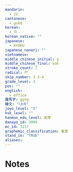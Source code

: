 ```yaml
---
mandarin:
  - jú
cantonese:
  - guk6
korean:
  - 국
korean_native: ""
japanese:
  - KYOKU
japanese_nanori: ""
vietnamese:
middle_chinese_initial: g
middle_chinese_final: ɨok
stroke_count: 7
radical: 尸
skip_number: 3-3-4
grade_level: 3
pos: ""
english:
  - office
羅馬字: gyog
韓文: "\b굑"
joyo_level: "3"
hsk_level: ""
hanmun_edu_level: 高等
danayo_id: 3099
mc_id: 3117
graphemic_classification: 會意
stand_in: "TRUE"
aliases:
---
```


# Notes

